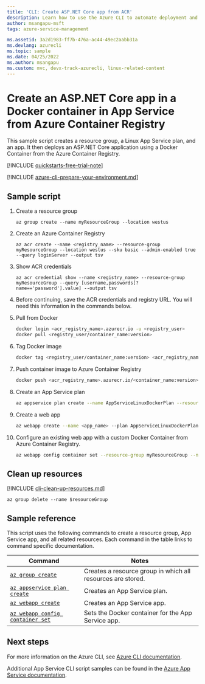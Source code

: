 ```yaml
---
title: 'CLI: Create ASP.NET Core app from ACR'
description: Learn how to use the Azure CLI to automate deployment and management of your App Service app. This sample shows how to create an Linux ASP.NET Core app from ACR.
author: msangapu-msft
tags: azure-service-management

ms.assetid: 3a2d1983-ff7b-476a-ac44-49ec2aabb31a
ms.devlang: azurecli
ms.topic: sample
ms.date: 04/25/2022
ms.author: msangapu
ms.custom: mvc, devx-track-azurecli, linux-related-content
---
```


# Create an ASP.NET Core app in a Docker container in App Service from Azure Container Registry

This sample script creates a resource group, a Linux App Service plan, and an app. It then deploys an ASP.NET Core application using a Docker Container from the Azure Container Registry.

[!INCLUDE [quickstarts-free-trial-note](../../../includes/quickstarts-free-trial-note.md)]

[!INCLUDE [azure-cli-prepare-your-environment.md](~/reusable-content/azure-cli/azure-cli-prepare-your-environment.md)]

## Sample script

1. Create a resource group

   ```azurecli
   az group create --name myResourceGroup --location westus
   ```

1. Create an Azure Container Registry

   ```azurecli
   az acr create --name <registry_name> --resource-group myResourceGroup --location westus --sku basic --admin-enabled true --query loginServer --output tsv
   ```

1. Show ACR credentials

   ```azurecli
   az acr credential show --name <registry_name> --resource-group myResourceGroup --query [username,passwords[?name=='password'].value] --output tsv
   ```

1. Before continuing, save the ACR credentials and registry URL. You will need this information in the commands below.

1. Pull from Docker

   ```bash
   docker login <acr_registry_name>.azurecr.io -u <registry_user>
   docker pull <registry_user/container_name:version>
   ```

1. Tag Docker image

   ```bash
   docker tag <registry_user/container_name:version> <acr_registry_name>.azurecr.io/<container_name:version>
   ```

1. Push container image to Azure Container Registry

   ```bash
   docker push <acr_registry_name>.azurecr.io/<container_name:version>
   ```

1. Create an App Service plan

   ```bash
   az appservice plan create --name AppServiceLinuxDockerPlan --resource-group myResourceGroup --location westus --is-linux --sku S1
   ```

1. Create a web app

   ```bash
   az webapp create --name <app_name> --plan AppServiceLinuxDockerPlan --resource-group myResourceGroup --deployment-container-image-name <acr_registry_name>.azurecr.io/<container_name:version>
   ```

1. Configure an existing web app with a custom Docker Container from Azure Container Registry.

   ```bash
   az webapp config container set --resource-group myResourceGroup --name <app_name> --docker-registry-server-url http://<acr_registry_name>.azurecr.io --docker-registry-server-user <registry_user> --docker-registry-server-password <registry_password>
   ```

## Clean up resources

[!INCLUDE [cli-clean-up-resources.md](../../../includes/cli-clean-up-resources.md)]

```azurecli
az group delete --name $resourceGroup
```

## Sample reference

This script uses the following commands to create a resource group, App Service app, and all related resources. Each command in the table links to command specific documentation.

| Command | Notes |
|---|---|
| [`az group create`](/cli/azure/group#az-group-create) | Creates a resource group in which all resources are stored. |
| [`az appservice plan create`](/cli/azure/appservice/plan#az-appservice-plan-create) | Creates an App Service plan. |
| [`az webapp create`](/cli/azure/webapp#az-webapp-create) | Creates an App Service app. |
| [`az webapp config container set`](/cli/azure/webapp/config/container#az-webapp-config-container-set) | Sets the Docker container for the App Service app. |

## Next steps

For more information on the Azure CLI, see [Azure CLI documentation](/cli/azure).

Additional App Service CLI script samples can be found in the [Azure App Service documentation](../samples-cli.md).
